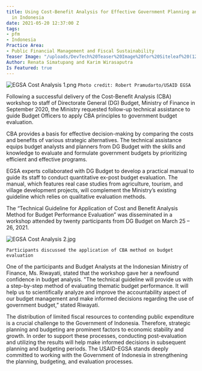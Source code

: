```yaml
---
title: Using Cost-Benefit Analysis for Effective Government Planning and Budgeting
  in Indonesia
date: 2021-05-20 12:37:00 Z
tags:
- pfm
- Indonesia
Practice Area:
- Public Financial Management and Fiscal Sustainability
Teaser Image: "/uploads/DevTech%20Teaser%20Image%20for%20Siteleaf%20(12).png"
Author: Renata Simatupang and Karim Wirasaputra
Is Featured: true
---
```


![EGSA Cost Analysis 1.png](/uploads/EGSA%20Cost%20Analysis%201.png)
`Photo credit: Robert Pramudarto/USAID EGSA`

Following a successful delivery of the Cost-Benefit Analysis (CBA) workshop to staff of Directorate General (DG) Budget, Ministry of Finance in September 2020, the Ministry requested follow-up technical assistance to guide Budget Officers to apply CBA principles to government budget evaluation.
 
CBA provides a basis for effective decision-making by comparing the costs and benefits of various strategic alternatives. The technical assistance equips budget analysts and planners from DG Budget with the skills and knowledge to evaluate and formulate government budgets by prioritizing efficient and effective programs. 

EGSA experts collaborated with DG Budget to develop a practical manual to guide its staff to conduct quantitative ex-post budget evaluation. The manual, which features real case studies from agriculture, tourism, and village development projects, will complement the Ministry’s existing guideline which relies on qualitative evaluation methods.

The “Technical Guideline for Application of Cost and Benefit Analysis Method for Budget Performance Evaluation” was disseminated in a workshop attended by twenty participants from DG Budget on March 25 – 26, 2021. 

![EGSA Cost Analysis 2.jpg](/uploads/EGSA%20Cost%20Analysis%202.jpg)

`Participants discussed the application of CBA method on budget evaluation`

One of the participants and Budget Analysts at the Indonesian Ministry of Finance, Ms. Riwayati, stated that the workshop gave her a newfound confidence in budget analysis. "The technical guideline will provide us with a step-by-step method of evaluating thematic budget performance. It will help us to scientifically analyze and improve the accountability aspect of our budget management and make informed decisions regarding the use of government budget,” stated Riwayati.

The distribution of limited fiscal resources to contending public expenditure is a crucial challenge to the Government of Indonesia. Therefore, strategic planning and budgeting are prominent factors to economic stability and growth. In order to support these processes, conducting post-evaluation and utilizing the results will help make informed decisions in subsequent planning and budgeting periods. The USAID-EGSA stands deeply committed to working with the Government of Indonesia in strengthening the planning, budgeting, and evaluation processes.  
 